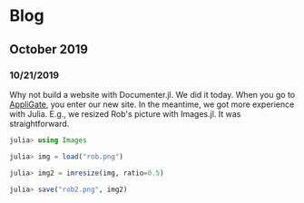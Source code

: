 # Blog

## October 2019

### 10/21/2019

Why not build a website with Documenter.jl. We did it today. When you go to [AppliGate](https://rbontekoe.github.io), you enter our new site. In the meantime, we got more experience with Julia. E.g., we resized Rob's picture with Images.jl. It was straightforward.

````julia
julia> using Images

julia> img = load("rob.png")

julia> img2 = imresize(img, ratio=0.5)

julia> save("rob2.png", img2)
````
